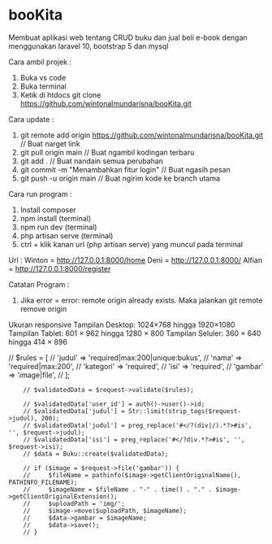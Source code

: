 # booKita
Membuat aplikasi web tentang CRUD buku dan jual beli e-book dengan menggunakan laravel 10, bootstrap 5 dan mysql

Cara ambil projek :
1. Buka vs code
2. Buka terminal
3. Ketik di htdocs git clone https://github.com/wintonalmundarisna/booKita.git

Cara update :
1. git remote add origin https://github.com/wintonalmundarisna/booKita.git // Buat narget link
2. git pull origin main // Buat ngambil kodingan terbaru
3. git add . // Buat nandain semua perubahan
4. git commit -m "Menambahkan fitur login" // Buat ngasih pesan
5. git push -u origin main // Buat ngirim kode ke branch utama

Cara run program :
1. Install composer
2. npm install (terminal)
3. npm run dev (terminal)
4. php artisan serve (terminal)
5. ctrl + klik kanan url (php artisan serve) yang muncul pada terminal

Url :
Winton = http://127.0.0.1:8000/home
Deni = http://127.0.0.1:8000/
Alfian = http://127.0.0.1:8000/register

Catatan Program :
1. Jika error = error: remote origin already exists. Maka jalankan git remote remove origin


Ukuran responsive
Tampilan Desktop: 1024×768 hingga 1920×1080
Tampilan Tablet: 601 × 962 hingga 1280 × 800
Tampilan Seluler: 360 × 640 hingga 414 × 896



 // $rules = [
        //     'judul' => 'required|max:200|unique:bukus',
        //     'nama' => 'required|max:200',
        //     'kategori' => 'required',
        //     'isi' => 'required',
        //     'gambar' => 'image|file',
        // ];

        // $validatedData = $request->validate($rules);
        
        // $validatedData['user_id'] = auth()->user()->id;
        // $validatedData['judul'] = Str::limit(strip_tags($request->judul), 200);
        // $validatedData['judul'] = preg_replace('#</?(div|/).*?>#is', '', $request->judul);
        // $validatedData['isi'] = preg_replace('#</?div.*?>#is', '', $request->isi);
        // $data = Buku::create($validatedData);
        
        // if ($image = $request->file('gambar')) {
        //     $fileName = pathinfo($image->getClientOriginalName(), PATHINFO_FILENAME);
        //     $imageName = $fileName . "-" . time() . "." . $image->getClientOriginalExtension();
        //     $uploadPath = 'img/';
        //     $image->move($uploadPath, $imageName);
        //     $data->gambar = $imageName;
        //     $data->save();
        // }
